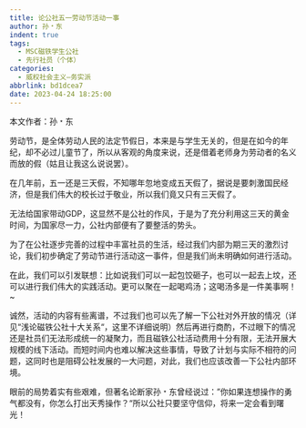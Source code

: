 ```yaml
---
title: 论公社五一劳动节活动一事
author: 孙﹡东
indent: true
tags:
  - MSC磁铁学生公社
  - 先行社员（个体）
categories:
  - 威权社会主义—务实派
abbrlink: bd1dcea7
date: 2023-04-24 18:25:00
---
```

本文作者：孙﹡东

劳动节，是全体劳动人民的法定节假日，本来是与学生无关的，但是在如今的年纪，却不必过儿童节了，所以从客观的角度来说，还是借着老师身为劳动者的名义而放的假（姑且让我这么说说罢）。

在几年前，五一还是三天假，不知哪年忽地变成五天假了，据说是要刺激国民经济，但是我们伟大的校长过于敬业，所以我们竟又只有三天假了。

无法给国家带动GDP，这显然不是公社的作风，于是为了充分利用这三天的黄金时间，为国家尽一力，公社内部便有了要整活的势头。

为了在公社逐步完善的过程中丰富社员的生活，经过我们内部为期三天的激烈讨论，我们初步确定了劳动节进行活动这一事件，但是我们尚未明确如何进行活动。

在此，我们可以引发联想：比如说我们可以一起包饺砸~~子~~，也可以一起去上坟，还可以进行我们伟大的实践活动。更可以聚在一起喝鸡汤；这喝汤多是一件美事啊！~

诚然，活动的内容有些离谱，不过我们也可以先了解一下公社对外开放的情况（详见“浅论磁铁公社十大关系“，这里不详细说明）然后再进行商酌，不过眼下的情况还是社员们无法形成统一的凝聚力，而且磁铁公社活动费用十分有限，无法开展大规模的线下活动。而短时间内也难以解决这些事情，导致了计划与实际不相符的问题，这同时也是阻碍公社发展的一大问题，对此，我们也应该改善一下公社内部环境。

眼前的局势着实有些艰难，但著名论断家孙﹡东曾经说过：”你如果连想操作的勇气都没有，你怎么打出天秀操作？“所以公社只要坚守信仰，将来一定会看到曙光！